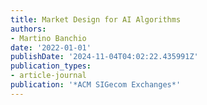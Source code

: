 ```yaml
---
title: Market Design for AI Algorithms
authors:
- Martino Banchio
date: '2022-01-01'
publishDate: '2024-11-04T04:02:22.435991Z'
publication_types:
- article-journal
publication: '*ACM SIGecom Exchanges*'
---
```

